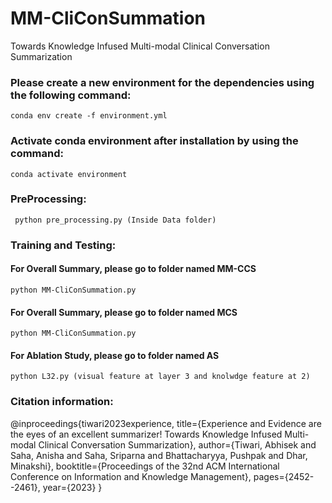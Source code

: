 # MM-CliConSummation

Towards Knowledge Infused Multi-modal Clinical Conversation Summarization

### Please create a new environment for the dependencies using the following command:

	conda env create -f environment.yml

### Activate conda environment after installation by using the command:

	conda activate environment
	
### PreProcessing:

	 python pre_processing.py (Inside Data folder)
   
### Training and Testing:
 
 #### For Overall Summary, please go to folder named MM-CCS
  
    python MM-CliConSummation.py
    
####  For Overall Summary, please go to folder named MCS
    
    python MM-CliConSummation.py
    
#### For Ablation Study, please go to folder named AS

    python L32.py (visual feature at layer 3 and knolwdge feature at 2)

### Citation information:

@inproceedings{tiwari2023experience,
  title={Experience and Evidence are the eyes of an excellent summarizer! Towards Knowledge Infused Multi-modal Clinical Conversation Summarization},
  author={Tiwari, Abhisek and Saha, Anisha and Saha, Sriparna and Bhattacharyya, Pushpak and Dhar, Minakshi},
  booktitle={Proceedings of the 32nd ACM International Conference on Information and Knowledge Management},
  pages={2452--2461},
  year={2023}
}

    
